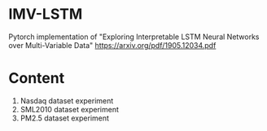 # IMV-LSTM
Pytorch implementation of "Exploring Interpretable LSTM Neural Networks over Multi-Variable Data" https://arxiv.org/pdf/1905.12034.pdf
# Content
1) Nasdaq dataset experiment
2) SML2010 dataset experiment
3) PM2.5 dataset experiment
